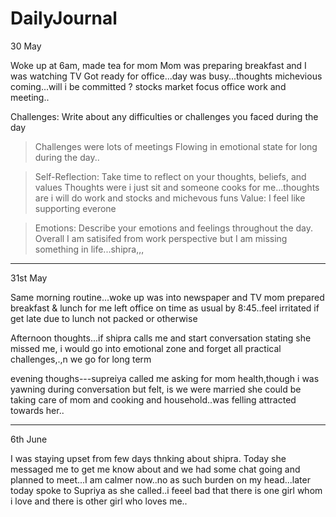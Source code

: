 # DailyJournal


30 May

Woke up at 6am, made tea for mom
Mom was preparing breakfast and I was watching TV
Got ready for office...day was busy...thoughts michevious coming...will i be committed ?
stocks market focus
office work and meeting..

Challenges: Write about any difficulties or challenges you faced during the day
>Challenges were lots of meetings
Flowing in emotional state for long during the day..

> Self-Reflection: Take time to reflect on your thoughts, beliefs, and values
Thoughts were i just sit and someone cooks for me...thoughts are i will do work and stocks and michevous funs
Value: I feel like supporting everone

> Emotions: Describe your emotions and feelings throughout the day.
Overall I am satisifed from work perspective but I am missing something in life...shipra,,,

***************************************************************************************************************************************************************
31st May

Same morning routine...woke up was into newspaper and TV
mom prepared breakfast & lunch for me
left office on time as usual by 8:45..feel irritated if get late due to lunch not packed or otherwise

Afternoon thoughts...if shipra calls me and start conversation stating she missed me, i would go into emotional zone and forget all practical challenges,.,n we go for long term

evening thoughs---supreiya called me asking for mom health,though i was yawning during conversation but felt, is we were married she could be taking care of mom and cooking and household..was felling attracted towards her..

***************************************************************************************************************************************************************
6th June

I was staying upset from few days thnking about shipra. Today she messaged me to get me know about and we had some chat going and planned to meet...I am calmer now..no as such burden on my head...later today spoke to Supriya as she called..i feeel bad that there is one girl whom i love and there is other girl who loves me..







